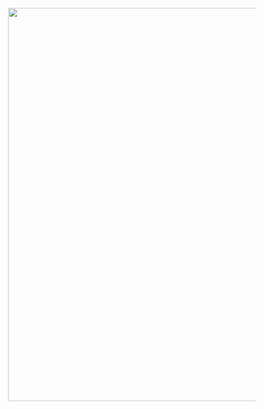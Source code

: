 
<a href="https://raw.githubusercontent.com/AlmeidaAlin3/MachineLearning/master/ProblemSet3/Exercise3/img/3b.png"><img src="https://raw.githubusercontent.com/AlmeidaAlin3/MachineLearning/master/ProblemSet3/Exercise3/img/3b.png" title="" alt="" width="800"></a>


